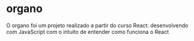 # organo
O organo foi um projeto realizado a partir do curso React: desenvolvendo com JavaScript com o intuito de entender como funciona o React
